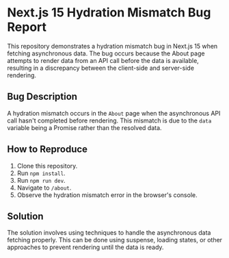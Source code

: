 # Next.js 15 Hydration Mismatch Bug Report

This repository demonstrates a hydration mismatch bug in Next.js 15 when fetching asynchronous data. The bug occurs because the About page attempts to render data from an API call before the data is available, resulting in a discrepancy between the client-side and server-side rendering.

## Bug Description

A hydration mismatch occurs in the `About` page when the asynchronous API call hasn't completed before rendering.  This mismatch is due to the `data` variable being a Promise rather than the resolved data.

## How to Reproduce

1. Clone this repository.
2. Run `npm install`.
3. Run `npm run dev`.
4. Navigate to `/about`.
5. Observe the hydration mismatch error in the browser's console.

## Solution

The solution involves using techniques to handle the asynchronous data fetching properly.  This can be done using suspense, loading states, or other approaches to prevent rendering until the data is ready.
